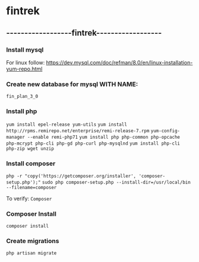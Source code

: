# fintrek


## ------------------fintrek------------------
### Install mysql 
For linux follow:
https://dev.mysql.com/doc/refman/8.0/en/linux-installation-yum-repo.html

### Create new database for mysql WITH NAME: 
`fin_plan_3_0`

### Install php
`yum install epel-release yum-utils`
`yum install http://rpms.remirepo.net/enterprise/remi-release-7.rpm`
`yum-config-manager --enable remi-php71`
`yum install php php-common php-opcache php-mcrypt php-cli php-gd php-curl php-mysqlnd`
`yum install php-cli php-zip wget unzip`

### Install composer
`php -r "copy('https://getcomposer.org/installer', 'composer-setup.php');"`
`sudo php composer-setup.php --install-dir=/usr/local/bin --filename=composer`

To verify:
`Composer`

### Composer Install
`composer install`

### Create migrations
`php artisan migrate`

